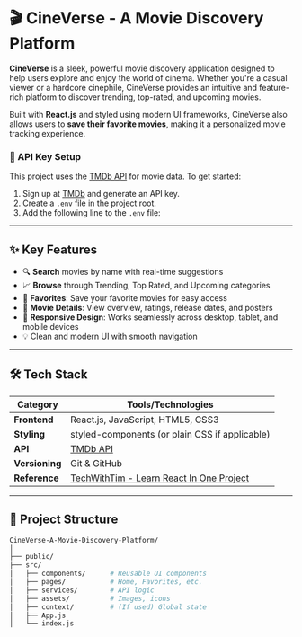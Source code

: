 # 🎬 CineVerse - A Movie Discovery Platform

**CineVerse** is a sleek, powerful movie discovery application designed to help users explore and enjoy the world of cinema. Whether you're a casual viewer or a hardcore cinephile, CineVerse provides an intuitive and feature-rich platform to discover trending, top-rated, and upcoming movies.

Built with **React.js** and styled using modern UI frameworks, CineVerse also allows users to **save their favorite movies**, making it a personalized movie tracking experience.

### 🔐 API Key Setup

This project uses the [TMDb API](https://developer.themoviedb.org/) for movie data. To get started:

1. Sign up at [TMDb](https://www.themoviedb.org/) and generate an API key.
2. Create a `.env` file in the project root.
3. Add the following line to the `.env` file:

---

## ✨ Key Features

- 🔍 **Search** movies by name with real-time suggestions
- 📈 **Browse** through Trending, Top Rated, and Upcoming categories
- 💾 **Favorites**: Save your favorite movies for easy access
- 📖 **Movie Details**: View overview, ratings, release dates, and posters
- 📱 **Responsive Design**: Works seamlessly across desktop, tablet, and mobile devices
- 💡 Clean and modern UI with smooth navigation

---

## 🛠️ Tech Stack

| Category     | Tools/Technologies                             |
|--------------|------------------------------------------------|
| **Frontend** | React.js, JavaScript, HTML5, CSS3              |
| **Styling**  | styled-components (or plain CSS if applicable) |
| **API**      | [TMDb API](https://developer.themoviedb.org/) |
| **Versioning** | Git & GitHub                                |
| **Reference** | [TechWithTim - Learn React In One Project](https://youtu.be/G6D9cBaLViA?si=W0ECkzOY_6DQykun)

---

## 📂 Project Structure

```bash
CineVerse-A-Movie-Discovery-Platform/
│
├── public/
├── src/
│   ├── components/      # Reusable UI components
│   ├── pages/           # Home, Favorites, etc.
│   ├── services/        # API logic
│   ├── assets/          # Images, icons
│   ├── context/         # (If used) Global state
│   ├── App.js
│   └── index.js
